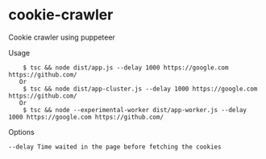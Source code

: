 # cookie-crawler
Cookie crawler using puppeteer


Usage

``` 
    $ tsc && node dist/app.js --delay 1000 https://google.com https://github.com/
   Or
    $ tsc && node dist/app-cluster.js --delay 1000 https://google.com https://github.com/
   Or
    $ tsc && node --experimental-worker dist/app-worker.js --delay 1000 https://google.com https://github.com/
```

Options

 ```--delay Time waited in the page before fetching the cookies```
